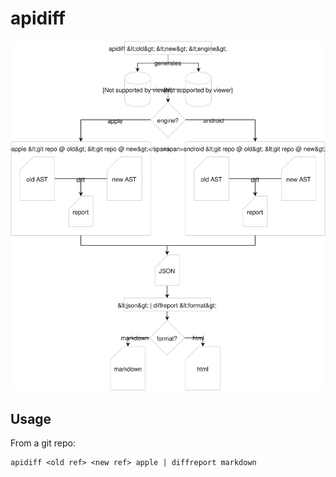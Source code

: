 # apidiff

![](../../_assets/apidiff.svg)

## Usage

From a git repo:

    apidiff <old ref> <new ref> apple | diffreport markdown


